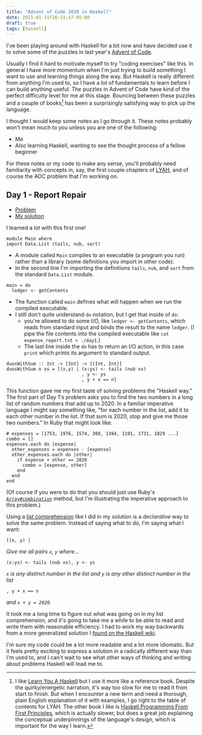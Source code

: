 ```yaml
---
title: "Advent of Code 2020 in Haskell"
date: 2021-01-31T16:31:47-05:00
draft: true
tags: [haskell]
---
```


I've been playing around with Haskell for a bit now and have decided use it to solve some of the puzzles in last year's [Advent of Code](https://adventofcode.com).

Usually I find it hard to motivate myself to try "coding exercises" like this.
In general I have more momentum when I'm just trying to build something I want to use and learning things along the way.
But Haskell is really different from anything I'm used to, so I have a lot of fundamentals to learn before I can build anything useful.
The puzzles in Advent of Code have kind of the perfect difficulty level for me at this stage.
Bouncing between these puzzles and a couple of books[^books] has been a surprisingly satisfying way to pick up the language.

I thought I would keep some notes as I go through it.
These notes probably won't mean much to you unless you are one of the following:

- Me
- Also learning Haskell, wanting to see the thought process of a fellow beginner

For these notes or my code to make any sense, you'll probably need familiarity with concepts in, say, the first couple chapters of [LYAH](http://learnyouahaskell.com), and of course the AOC problem that I'm working on.


## Day 1 - Report Repair

- [Problem](https://adventofcode.com/2020/day/1)
- [My solution](https://github.com/brendantang/aoc_2020_haskell/blob/main/day1/day1.hs)

I learned a lot with this first one!

```
module Main where
import Data.List (tails, nub, sort)
```

- A module called `Main` compiles to an executable (a program you run) rather than a library (some definitions you import in other code).
- In the second line I'm importing the definitions `tails`, `nub`, and `sort` from the standard `Data.List` module.

```
main = do
  ledger <- getContents
```

- The function called `main` defines what will happen when we run the compiled executable.
- I still don't quite understand `do` notation, but I get that inside of `do`:
  - you're allowed to do some I/O, like `ledger <- getContents`, which reads from standard input and binds the result to the name `ledger`.
    (I pipe the file contents into the compiled executable like `cat expense_report.txt > ./day1`.)
  - The last line inside the `do` has to return an I/O action, in this case `print` which prints its argument to standard output.

```
duosWithSum :: Int -> [Int] -> [(Int, Int)]
duosWithSum n xs = [(x,y) | (x:ys) <- tails (nub xs)
                            , y <- ys
                            , y + x == n]
```

This function gave me my first taste of solving problems the "Haskell way."
The first part of Day 1's problem asks you to find the two numbers in a long list of random numbers that add up to 2020.
In a familiar imperative language I might say something like, 
"for each number in the list, add it to each other number in the list. 
If that sum is 2020, stop and give me those two numbers."
In Ruby that might look like:

```
# expenses = [1753, 1976, 1574, 308, 1384, 1191, 1731, 1829 ...]
combo = []
expenses.each do |expense|
  other_expenses = expenses - [expense]
  other_expenses.each do |other|
    if expense + other == 2020
      combo = [expense, other]
    end
  end
end 
```

(Of course if you were to do that you should just use Ruby's [`Array#combination`](https://docs.ruby-lang.org/en/3.0.0/Array.html#method-i-combination) method, but I'm illustrating the imperative approach to this problem.)

Using a [list comprehension](http://learnyouahaskell.com/starting-out#im-a-list-comprehension) like I did in my solution is a _declarative_ way to solve the same problem.
Instead of saying what to do, I'm saying what I want: 

  ```
  [(x, y) |
  ```    
  
_Give me all pairs `x`, `y` where..._
  
  ```
  (x:ys) <- tails (nub xs), y <- ys
  ```
  
_`x` is any distinct number in the list and `y` is any other distinct number in the list_
  
 ```
 , y + x == n
 ```     
 
_and `x + y = 2020`._

It took me a long time to figure out what was going on in my list comprehension, and it's going to take me a while to be able to read and write them with reasonable efficiency.
I had to work my way backwards from a more generalized solution I [found on the Haskell wiki](https://wiki.haskell.org/index.php?title=99_questions/Solutions/26&oldid=57435).

I'm sure my code could be a lot more readable and a lot more idiomatic.
But it feels pretty exciting to express a solution in a radically different way than I'm used to, and I can't wait to see what other ways of thinking and writing about problems Haskell will lead me to.


[^books]: I like [Learn You A Haskell](http://learnyouahaskell.com/chapters) but I use it more like a reference book.
Despite the quirky/energetic narration, it's way too slow for me to read it from start to finish.
But when I encounter a new term and need a thorough, plain English explanation of it with examples, I go right to the table of contents for LYAH.
  The other book I like is [Haskell Programming From First Principles](https://haskellbook.com), which is actually slower, but does a great job explaining the conceptual underpinnings of the language's design, which is important for the way I learn.
